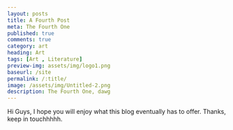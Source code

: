 ```yaml
---
layout: posts
title: A Fourth Post
meta: The Fourth One
published: true
comments: true
category: art
heading: Art
tags: [Art , Literature]
preview-img: assets/img/logo1.png
baseurl: /site
permalink: /:title/
image: /assets/img/Untitled-2.png
description: The Fourth One, dawg
---
```


Hi Guys, I hope you will enjoy what this blog eventually has to offer.
Thanks, keep in touchhhhh.
